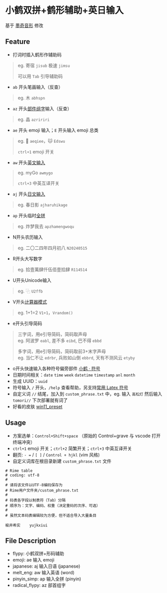 # 小鹤双拼+鹤形辅助+英日输入

基于 [墨奇音形](https://github.com/gaboolic/rime-shuangpin-fuzhuma) 修改

## Feature

- 打词时插入鹤形作辅助码 
> eg. 寄宿 `jisub` 极速 `jimsu` 
> 
> 可以用 `Tab` 引导辅助码

- `ab` 开头笔画输入（反查）
> eg. 木 `abhspn`

- `az` 开头[部件组字](https://github.com/mirtlecn/rime-radical-pinyin)输入（反查）
> eg. 晶 `azririri`

- `ae` 开头 emoji 输入；`E` 开头输入 emoji 总类
> eg. 🐧 `aeqiee`，🐱 `Edswu`
>
> `ctrl+1` emoji 开关

- `aw` 开头[英文输入](https://github.com/tumuyan/rime-melt) 
> eg. myGo `awmygo`
>
> `ctrl+3` 中英互译开关

- `aj` 开头[日文输入](https://github.com/gkovacs/rime-japanese) 
> eg. 春日影 `ajharuhikage` 

- `ap` 开头临时[全拼](https://github.com/iDvel/rime-ice) 
> eg. 炸梦我去 `apzhamengwoqu`

- N开头农历输入 
> eg. 二〇二四年四月初八 `N20240515`

- R开头大写数字 
> eg. 拾壹萬肆仟伍佰壹拾肆 `R114514`

- U开头Unicode输入 
> eg. ⿻ `U2ffb`

- V开头[计算器模式 ](https://github.com/gaboolic/rime-shuangpin-fuzhuma/blob/main/md/calc.md)
> eg. 1+1=2 `V1+1`，`Vrandom()`

- e开头引导简码
> 三字词，用e引导简码，简码取声母  
> eg. 阿波罗 `eabl`, 差不多 `eibd`, 巴不得 `ebbd`
> 
> 多字词，用e引导简码，简码取前3+末字声母  
> eg. 当仁不让 `edrbr`, 兵败如山倒 `ebbrd`, 天有不测风云 `etyby`


- o开头快速输入各种符号偏旁部件 [小鹤 · 符号](https://flypy.cc/#/fh)
- 日期时间相关：`date` `time` `week` `datetime` `timestamp` `anl` `month`
- 生成 UUID：`uuid`
- 符号输入 `/` 开头，`/help` 查看帮助，另支持[常用 Latex 符号](https://github.com/wklchris/Rime-latex-symbols) 
- 自定义词 `//` 结尾，加入到 `custom_phrase.txt` 中，eg. 输入 `高松灯` 然后输入 `tomori//` 下次部署就有词了
- 好看的皮肤 [win11_preset](https://github.com/LufsX/rime)

## Usage

- 方案选单：`Control+Shift+space` （原始的 Control+grave 与 vscode 打开终端冲突）
- `ctrl+1` emoji 开关；`ctrl+2` 简繁开关；`ctrl+3` 中英互译开关
- 翻页: `- =` / `[ ]` / `Control + hjkl` (vim 风格)
- 自定义词库在根目录新建 `custom_phrase.txt` 文件

```
# Rime table
# coding: utf-8
#
# 请将该文件以UTF-8编码保存为
# Rime用户文件夹/custom_phrase.txt
#
# 码表各字段以制表符（Tab）分隔
# 顺序为：文字、编码、权重（决定重码的次序、可选）
#
# 虽然文本码表编辑较为方便，但不适合导入大量条目

榆井希实	yujkxiui
```

## File Description

- flypy: 小鹤双拼+形码辅助
- emoji: ae 输入 emoji
- japanese: aj 输入日语 (japanese)
- melt_eng: aw 输入英语 (word)
- pinyin_simp: ap 输入全拼 (pinyin)
- radical_flypy: az 部首组字